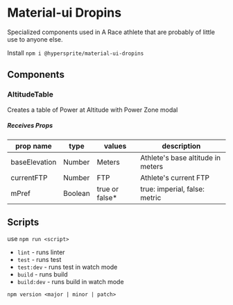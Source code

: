 # Material-ui Dropins

Specialized components used in A Race athlete that are probably of little use to anyone else.

Install
`npm i @hypersprite/material-ui-dropins`


## Components

### AltitudeTable

Creates a table of Power at Altitude with Power Zone modal

##### Receives Props

| prop name | type | values | description |
| --------- | ---- | ------ | ----------- |
| baseElevation | Number | Meters | Athlete's base altitude in meters |
| currentFTP | Number | FTP | Athlete's current FTP |
| mPref | Boolean | true or false* | true: imperial, false: metric |

## Scripts

use `npm run <script>`

* `lint` - runs linter
* `test` - runs test
* `test:dev` - runs test in watch mode
* `build` - runs build
* `build:dev` - runs build in watch mode

`npm version <major | minor | patch>`
